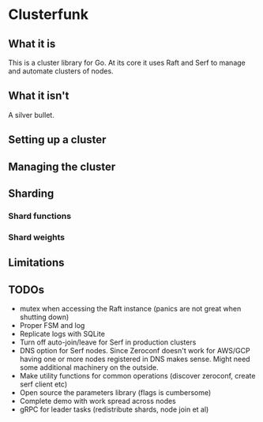 # Clusterfunk

## What it is

This is a cluster library for Go. At its core it uses Raft and Serf to manage
and automate clusters of nodes.

## What it isn't

A silver bullet.

## Setting up a cluster

## Managing the cluster

## Sharding

### Shard functions

### Shard weights

## Limitations

## TODOs

* mutex when accessing the Raft instance (panics are not great when shutting down)
* Proper FSM and log
* Replicate logs with SQLite
* Turn off auto-join/leave for Serf in production clusters
* DNS option for Serf nodes. Since Zeroconf doesn't work for AWS/GCP
having one or more nodes registered in DNS makes sense. Might need
some additional machinery on the outside.
* Make utility functions for common operations (discover zeroconf, create
serf client etc)
* Open source the parameters library (flags is cumbersome)
* Complete demo with work spread across nodes
* gRPC for leader tasks (redistribute shards, node join et al)
